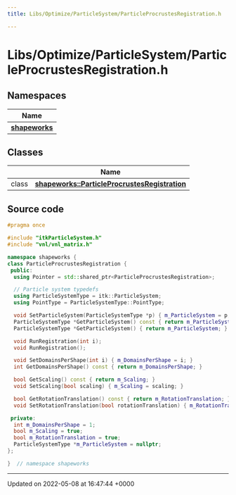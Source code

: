 ```yaml
---
title: Libs/Optimize/ParticleSystem/ParticleProcrustesRegistration.h

---
```


# Libs/Optimize/ParticleSystem/ParticleProcrustesRegistration.h



## Namespaces

| Name           |
| -------------- |
| **[shapeworks](../Namespaces/namespaceshapeworks.md)**  |

## Classes

|                | Name           |
| -------------- | -------------- |
| class | **[shapeworks::ParticleProcrustesRegistration](../Classes/classshapeworks_1_1ParticleProcrustesRegistration.md)**  |




## Source code

```cpp
#pragma once

#include "itkParticleSystem.h"
#include "vnl/vnl_matrix.h"

namespace shapeworks {
class ParticleProcrustesRegistration {
 public:
  using Pointer = std::shared_ptr<ParticleProcrustesRegistration>;

  // Particle system typedefs
  using ParticleSystemType = itk::ParticleSystem;
  using PointType = ParticleSystemType::PointType;

  void SetParticleSystem(ParticleSystemType *p) { m_ParticleSystem = p; }
  ParticleSystemType *GetParticleSystem() const { return m_ParticleSystem; }
  ParticleSystemType *GetParticleSystem() { return m_ParticleSystem; }

  void RunRegistration(int i);
  void RunRegistration();

  void SetDomainsPerShape(int i) { m_DomainsPerShape = i; }
  int GetDomainsPerShape() const { return m_DomainsPerShape; }

  bool GetScaling() const { return m_Scaling; }
  void SetScaling(bool scaling) { m_Scaling = scaling; }

  bool GetRotationTranslation() const { return m_RotationTranslation; }
  void SetRotationTranslation(bool rotationTranslation) { m_RotationTranslation = rotationTranslation; }

 private:
  int m_DomainsPerShape = 1;
  bool m_Scaling = true;
  bool m_RotationTranslation = true;
  ParticleSystemType *m_ParticleSystem = nullptr;
};

}  // namespace shapeworks
```


-------------------------------

Updated on 2022-05-08 at 16:47:44 +0000
